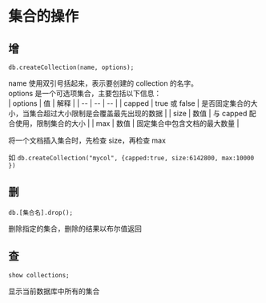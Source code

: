 # 集合的操作
## 增
``` MongoDB
db.createCollection(name, options);
```

name 使用双引号括起来，表示要创建的 collection 的名字。  
options 是一个可选项集合，主要包括以下信息：  
| options | 值 | 解释 |
| -- | -- | -- |
| capped | true 或 false | 是否固定集合的大小，当集合超过大小限制是会覆盖最先出现的数据 |
| size | 数值 | 与 capped 配合使用，限制集合的大小 |
| max | 数值 | 固定集合中包含文档的最大数量 |

将一个文档插入集合时，先检查 size，再检查 max  

如 `db.createCollection("mycol", {capped:true, size:6142800, max:10000 })`  

## 删
``` MongoDB
db.[集合名].drop();
```

删除指定的集合，删除的结果以布尔值返回  

## 查
``` MongoDB
show collections;
```

显示当前数据库中所有的集合  